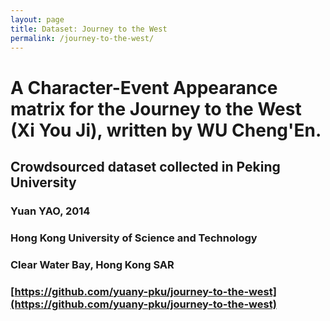 ```yaml
---
layout: page
title: Dataset: Journey to the West
permalink: /journey-to-the-west/
---
```


# A Character-Event Appearance matrix for the Journey to the West (Xi You Ji), written by WU Cheng'En.
## Crowdsourced dataset collected in Peking University
### Yuan YAO, 2014
### Hong Kong University of Science and Technology
### Clear Water Bay, Hong Kong SAR

### [https://github.com/yuany-pku/journey-to-the-west](https://github.com/yuany-pku/journey-to-the-west)
